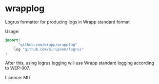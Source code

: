 wrapplog
=======

Logrus formatter for producing logs in Wrapp standard format

Usage:
```go
import(
    _ "github.com/wrapp/wrapplog"
    log "github.com/Sirupsen/logrus"
)
```

After this, using logrus logging will use Wrapp standard logging according to WEP-007.

Licence: MIT
